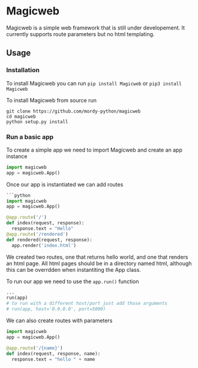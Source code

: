 # Magicweb

Magicweb is a simple web framework that is still under developement. It currently supports route parameters but no html templating.

## Usage
### Installation

To install Magicweb you can run
`pip install Magicweb` or `pip3 install Magicweb`

To install Magicweb from source run

```
git clone https://github.com/mordy-python/magicweb
cd magicweb
python setup.py install
```
### Run a basic app
To create a simple app we need to import Magicweb and create an app instance

```python
import magicweb
app = magicweb.App()
```
Once our app is instantiated we can add routes

```python
```python
import magicweb
app = magicweb.App()

@app.route('/')
def index(request, response):
  response.text = "Hello"
@app.route('/rendered')
def rendered(request, response):
  app.render('index.html')
```

We created two routes, one that returns hello world, and one that renders an html page. All html pages should be in a directory named html, although this can be overrdden when instantiting the App class.

To run our app we need to use the `app.run()` function

```python
...
run(app)
# to run with a different host/port just add those arguments
# run(app, host='0.0.0.0', port=5000)
```

We can also create routes with parameters

```python
import magicweb
app = magicweb.App()

@app.route('/{name}')
def index(request, response, name):
  response.text = "hello " + name
```
